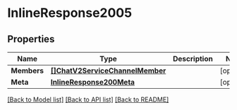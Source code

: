 # InlineResponse2005

## Properties

Name | Type | Description | Notes
------------ | ------------- | ------------- | -------------
**Members** | [**[]ChatV2ServiceChannelMember**](chat.v2.service.channel.member.md) |  | [optional] 
**Meta** | [**InlineResponse200Meta**](inline_response_200_meta.md) |  | [optional] 

[[Back to Model list]](../README.md#documentation-for-models) [[Back to API list]](../README.md#documentation-for-api-endpoints) [[Back to README]](../README.md)


